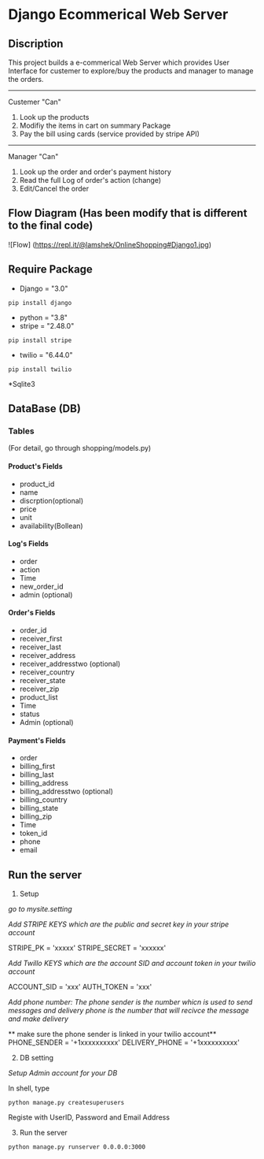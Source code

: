 # Django Ecommerical Web Server

## Discription
This project builds a e-commerical Web Server which provides User Interface for custemer to explore/buy the products and manager to manage the orders.

---
Custemer "Can"
1. Look up the products
2. Modifiy the items in cart on summary Package
3. Pay the bill using cards (service provided by stripe API)

---
Manager "Can"
1. Look up the order and order's payment history
2. Read the full Log of order's action (change)
3. Edit/Cancel the order

## Flow Diagram (Has been modify that is different to the final code)
![Flow] (https://repl.it/@lamshek/OnlineShopping#Django1.jpg)



## Require Package


* Django = "3.0"

~~~
pip install django
~~~

* python = "3.8"
* stripe = "2.48.0"

~~~
pip install stripe
~~~

* twilio = "6.44.0"

~~~
pip install twilio
~~~

*Sqlite3


## DataBase (DB)
### Tables
(For detail, go through shopping/models.py)

#### Product's Fields

* product_id
* name 
* discrption(optional)
* price
* unit
* availability(Bollean)

#### Log's Fields

* order
* action 
* Time
* new_order_id
* admin (optional)

#### Order's Fields

* order_id
* receiver_first
* receiver_last
* receiver_address
* receiver_addresstwo (optional)
* receiver_country
* receiver_state
* receiver_zip
* product_list
* Time
* status
* Admin (optional)


#### Payment's Fields

* order
* billing_first
* billing_last
* billing_address
* billing_addresstwo (optional)
* billing_country 
* billing_state
* billing_zip
* Time 
* token_id
* phone
* email


## Run the server

1. Setup

_go to mysite.setting_

_Add STRIPE KEYS which are the public and secret key in your stripe account_
  
  STRIPE_PK = 'xxxxx'
  STRIPE_SECRET = 'xxxxxx'


_Add Twillo KEYS which are the account SID and account token in your twilio account_

 ACCOUNT_SID = 'xxx'
 AUTH_TOKEN = 'xxx'

_Add phone number: The phone sender is the number whicn is used to send messages and delivery phone is the number that will recivce the message and make delivery_

** make sure the phone sender is linked in your twilio account**
PHONE_SENDER = '+1xxxxxxxxxx'
DELIVERY_PHONE = '+1xxxxxxxxxx'


2. DB setting

_Setup Admin account for your DB_

In shell, type

~~~
python manage.py createsuperusers
~~~

Registe with UserID, Password and Email Address

3. Run the server

~~~
python manage.py runserver 0.0.0.0:3000
~~~